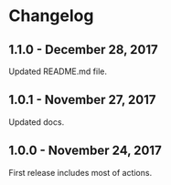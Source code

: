 # Changelog

## 1.1.0 - December 28, 2017

Updated README.md file.

## 1.0.1 - November 27, 2017

Updated docs.

## 1.0.0 - November 24, 2017

First release includes most of actions.
